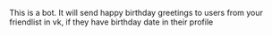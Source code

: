 This is a bot. It will send happy birthday greetings to users from your friendlist in vk, if they have birthday date in their profile
